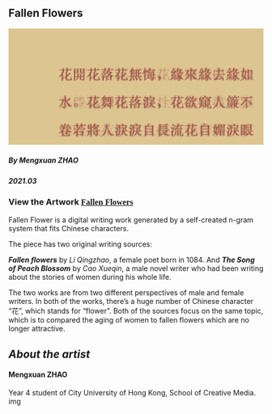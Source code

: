 ## Fallen Flowers

![image](https://github.com/mx-zhao/fallenflowers/blob/d3a37e21c137e2aca6193c21127dd453e0b50ca0/img/ff01.png)

##### By Mengxuan ZHAO
##### *2021.03*

### View the Artwork [<span style="font-family:times;"> Fallen Flowers </span>](https://mx-zhao.github.io/fallenflower/)

Fallen Flower is a digital writing work generated by a self-created n-gram system that fits Chinese characters.

The piece has two original writing sources:

***Fallen flowers*** by *Li Qingzhao*, a female poet born in 1084. And ***The Song of Peach Blossom*** by *Cao Xueqin*, a male novel writer who had been writing about the stories of women during his whole life.

The two works are from two different perspectives of male and female writers. In both of the works, there’s a huge number of Chinese character “花”, which stands for “flower”. Both of the sources focus on the same topic, which is to compared the aging of women to fallen flowers which are no longer attractive.




## *About the artist*

#### Mengxuan ZHAO
Year 4 student of City University of Hong Kong, School of Creative Media.
img

